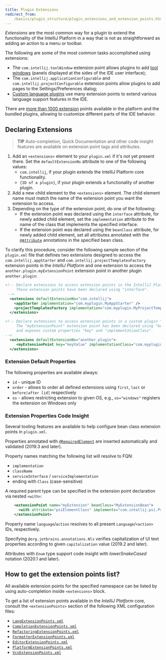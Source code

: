 ```yaml
---
title: Plugin Extensions
redirect_from:
    /basics/plugin_structure/plugin_extensions_and_extension_points.html
---
```

<!-- Copyright 2000-2020 JetBrains s.r.o. and other contributors. Use of this source code is governed by the Apache 2.0 license that can be found in the LICENSE file. -->

_Extensions_ are the most common way for a plugin to extend the functionality of the IntelliJ Platform in a way
that is not as straightforward as adding an action to a menu or toolbar. 

The following are some of the most common tasks accomplished using extensions:

  * The `com.intellij.toolWindow` extension point allows plugins to add [tool windows](/user_interface_components/tool_windows.md) 
  (panels displayed at the sides of the IDE user interface);
  * The `com.intellij.applicationConfigurable` and `com.intellij.projectConfigurable` extension points allow plugins to add pages to the
    Settings/Preferences dialog;
  * [Custom language plugins](/reference_guide/custom_language_support.md) use many extension points
    to extend various language support features in the IDE.

There are [more than 1000 extension](#how-to-get-the-extension-points-list) points available in the platform and the bundled plugins, allowing to customize 
different parts of the IDE behavior.

## Declaring Extensions 

> **TIP** Auto-completion, Quick Documentation and other code insight features are available on extension point tags and attributes.

1. Add an `<extensions>` element to your `plugin.xml` if it's not yet present there. Set the `defaultExtensionNs` attribute to one of the following values:
    * `com.intellij`, if your plugin extends the IntelliJ Platform core functionality.
    * `{ID of a plugin}`, if your plugin extends a functionality of another plugin.
2. Add a new child element to the `<extensions>` element. The child element name must match the name of the extension point you want the extension to access.
3. Depending on the type of the extension point, do one of the following:
    * If the extension point was declared using the `interface` attribute, for newly added child element, set the `implementation` attribute to the name of the class that implements the specified interface.
    * If the extension point was declared using the `beanClass` attribute, for newly added child element, set all attributes annotated with the [`@Attribute`](upsource:///platform/util/src/com/intellij/util/xmlb/annotations/Attribute.java) annotations in the specified bean class.


To clarify this procedure, consider the following sample section of the `plugin.xml` file that defines two extensions designed to access the `com.intellij.appStarter` and `com.intellij.projectTemplatesFactory` extension points in the *IntelliJ Platform* and one extension to access the `another.plugin.myExtensionPoint` extension point in another plugin `another.plugin`:

```xml
<!-- Declare extensions to access extension points in the IntelliJ Platform.
     These extension points have been declared using "interface".
 -->
  <extensions defaultExtensionNs="com.intellij">
    <appStarter implementation="com.myplugin.MyAppStarter" />
    <projectTemplatesFactory implementation="com.myplugin.MyProjectTemplatesFactory" />
  </extensions>

<!-- Declare extensions to access extension points in a custom plugin "another.plugin"
     The "myExtensionPoint" extension point has been declared using "beanClass" 
     and exposes custom properties "key" and "implementationClass".
-->
  <extensions defaultExtensionNs="another.plugin">
     <myExtensionPoint key="keyValue" implementationClass="com.myplugin.MyExtensionPointImpl" />
  </extensions>
```

### Extension Default Properties
The following properties are available always:

- `id` - unique ID
- `order` - allows to order all defined extensions using `first`, `last` or `before|after [id]` respectively
- `os` - allows restricting extension to given OS, e.g., `os="windows"` registers the extension on Windows only 


### Extension Properties Code Insight
Several tooling features are available to help configure bean class extension points in `plugin.xml`.

Properties annotated with [`@RequiredElement`](upsource:///platform/extensions/src/com/intellij/openapi/extensions/RequiredElement.java) are inserted automatically and validated (2019.3 and later).

Property names matching the following list will resolve to FQN:
- `implementation`
- `className`
- `serviceInterface` / `serviceImplementation`
- ending with `Class` (case-sensitive)

A required parent type can be specified in the extension point declaration via nested `<with>`:

```xml
    <extensionPoint name="myExtension" beanClass="MyExtensionBean">
      <with attribute="psiElementClass" implements="com.intellij.psi.PsiElement"/>
    </extensionPoint>
```

Property name `language`/`action` resolves to all present `Language`/`<action>` IDs, respectively.

Specifying `@org.jetbrains.annotations.Nls` verifies capitalization of UI text properties according to given `capitalization` value (2019.2 and later).

Attributes with `Enum` type support code insight with _lowerSnakeCased_ notation (2020.1 and later).

## How to get the extension points list?

All available extension points for the specified namespace can be listed by using auto-completion inside `<extensions>` block.

To get a list of extension points available in the *IntelliJ Platform* core, consult the `<extensionPoints>` section of the following XML configuration files:

- [`LangExtensionPoints.xml`](upsource:///platform/platform-resources/src/META-INF/LangExtensionPoints.xml)
- [`CompletionExtensionPoints.xml`](upsource:///platform/platform-resources/src/META-INF/CompletionExtensionPoints.xml)
- [`RefactoringExtensionPoints.xml`](upsource:///platform/platform-resources/src/META-INF/RefactoringExtensionPoints.xml)
- [`FormatterExtensionPoints.xml`](upsource:///platform/platform-resources/src/META-INF/FormatterExtensionPoints.xml)
- [`EditorExtensionPoints.xml`](upsource:///platform/platform-resources/src/META-INF/EditorExtensionPoints.xml)
- [`PlatformExtensionPoints.xml`](upsource:///platform/platform-resources/src/META-INF/PlatformExtensionPoints.xml)
- [`VcsExtensionPoints.xml`](upsource:///platform/platform-resources/src/META-INF/VcsExtensionPoints.xml)

